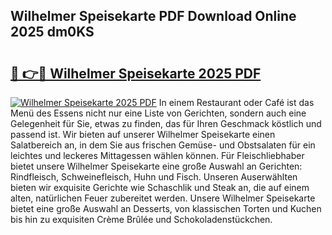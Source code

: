## Wilhelmer Speisekarte PDF Download Online 2025 dm0KS

# <h2><a href="http://gcc24v0.nevu.top/?p=Wilhelmer+Speisekarte">🔗 👉🔴 Wilhelmer Speisekarte 2025 PDF</a></h2>

[![Wilhelmer Speisekarte 2025 PDF](https://i.imgur.com/dBaPXMq.png)](http://gcc24v0.nevu.top/?p=Wilhelmer+Speisekarte)
In einem Restaurant oder Café ist das Menü des Essens nicht nur eine Liste von Gerichten, sondern auch eine Gelegenheit für Sie, etwas zu finden, das für Ihren Geschmack köstlich und passend ist. Wir bieten auf unserer Wilhelmer Speisekarte einen Salatbereich an, in dem Sie aus frischen Gemüse- und Obstsalaten für ein leichtes und leckeres Mittagessen wählen können. Für Fleischliebhaber bietet unsere Wilhelmer Speisekarte eine große Auswahl an Gerichten: Rindfleisch, Schweinefleisch, Huhn und Fisch. Unseren Auserwählten bieten wir exquisite Gerichte wie Schaschlik und Steak an, die auf einem alten, natürlichen Feuer zubereitet werden. Unsere Wilhelmer Speisekarte bietet eine große Auswahl an Desserts, von klassischen Torten und Kuchen bis hin zu exquisiten Crème Brûlée und Schokoladenstückchen.
